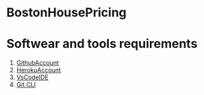 # BostonHousePricing

# Softwear and tools requirements 
1. [GithubAccount](https://github.com/Shiwam-m/BostonHousePricing)
2. [HerokuAccount](https://herokuaccount.com)
3. [VsCodeIDE](https://code.visualstudio.com)
4. [Git CLI](https://git-scm.com)


